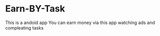 # Earn-BY-Task
This is a andoid app You can earn money via this app watching ads and compleating tasks
